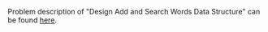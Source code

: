 Problem description of "Design Add and Search Words Data Structure" can be found [here](https://leetcode.com/problems/design-add-and-search-words-data-structure/).